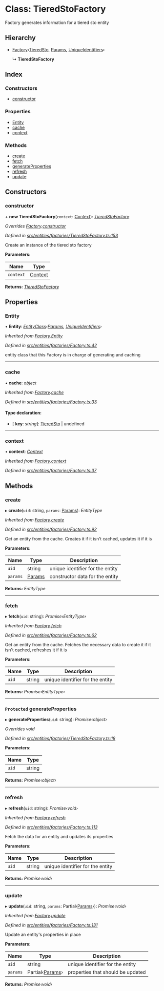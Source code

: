 # Class: TieredStoFactory

Factory generates information for a tiered sto entity

## Hierarchy

* [Factory](entities.factories.factory.md)‹[TieredSto](entities.tieredsto.md), [Params](../interfaces/entities.params-8.md), [UniqueIdentifiers](../interfaces/entities.uniqueidentifiers-6.md)›

  ↳ **TieredStoFactory**

## Index

### Constructors

* [constructor](entities.factories.tieredstofactory.md#constructor)

### Properties

* [Entity](entities.factories.tieredstofactory.md#entity)
* [cache](entities.factories.tieredstofactory.md#cache)
* [context](entities.factories.tieredstofactory.md#context)

### Methods

* [create](entities.factories.tieredstofactory.md#create)
* [fetch](entities.factories.tieredstofactory.md#fetch)
* [generateProperties](entities.factories.tieredstofactory.md#protected-generateproperties)
* [refresh](entities.factories.tieredstofactory.md#refresh)
* [update](entities.factories.tieredstofactory.md#update)

## Constructors

###  constructor

\+ **new TieredStoFactory**(`context`: [Context](_context_.context.md)): *[TieredStoFactory](entities.factories.tieredstofactory.md)*

*Overrides [Factory](entities.factories.factory.md).[constructor](entities.factories.factory.md#constructor)*

*Defined in [src/entities/factories/TieredStoFactory.ts:153](https://github.com/PolymathNetwork/polymath-sdk/blob/ce52226/src/entities/factories/TieredStoFactory.ts#L153)*

Create an instance of the tiered sto factory

**Parameters:**

Name | Type |
------ | ------ |
`context` | [Context](_context_.context.md) |

**Returns:** *[TieredStoFactory](entities.factories.tieredstofactory.md)*

## Properties

###  Entity

• **Entity**: *[EntityClass](../interfaces/entities.factories.entityclass.md)‹[Params](../interfaces/entities.params-8.md), [UniqueIdentifiers](../interfaces/entities.uniqueidentifiers-6.md)›*

*Inherited from [Factory](entities.factories.factory.md).[Entity](entities.factories.factory.md#entity)*

*Defined in [src/entities/factories/Factory.ts:42](https://github.com/PolymathNetwork/polymath-sdk/blob/ce52226/src/entities/factories/Factory.ts#L42)*

entity class that this Factory is in charge of generating and caching

___

###  cache

• **cache**: *object*

*Inherited from [Factory](entities.factories.factory.md).[cache](entities.factories.factory.md#cache)*

*Defined in [src/entities/factories/Factory.ts:33](https://github.com/PolymathNetwork/polymath-sdk/blob/ce52226/src/entities/factories/Factory.ts#L33)*

#### Type declaration:

* \[ **key**: *string*\]: [TieredSto](entities.tieredsto.md) | undefined

___

###  context

• **context**: *[Context](_context_.context.md)*

*Inherited from [Factory](entities.factories.factory.md).[context](entities.factories.factory.md#context)*

*Defined in [src/entities/factories/Factory.ts:37](https://github.com/PolymathNetwork/polymath-sdk/blob/ce52226/src/entities/factories/Factory.ts#L37)*

## Methods

###  create

▸ **create**(`uid`: string, `params`: [Params](../interfaces/entities.params-8.md)): *EntityType*

*Inherited from [Factory](entities.factories.factory.md).[create](entities.factories.factory.md#create)*

*Defined in [src/entities/factories/Factory.ts:92](https://github.com/PolymathNetwork/polymath-sdk/blob/ce52226/src/entities/factories/Factory.ts#L92)*

Get an entity from the cache. Creates it if it isn't cached, updates it if it is

**Parameters:**

Name | Type | Description |
------ | ------ | ------ |
`uid` | string | unique identifier for the entity |
`params` | [Params](../interfaces/entities.params-8.md) | constructor data for the entity  |

**Returns:** *EntityType*

___

###  fetch

▸ **fetch**(`uid`: string): *Promise‹EntityType›*

*Inherited from [Factory](entities.factories.factory.md).[fetch](entities.factories.factory.md#fetch)*

*Defined in [src/entities/factories/Factory.ts:62](https://github.com/PolymathNetwork/polymath-sdk/blob/ce52226/src/entities/factories/Factory.ts#L62)*

Get an entity from the cache. Fetches the necessary data to create it if it isn't cached, refreshes it if it is

**Parameters:**

Name | Type | Description |
------ | ------ | ------ |
`uid` | string | unique identifier for the entity  |

**Returns:** *Promise‹EntityType›*

___

### `Protected` generateProperties

▸ **generateProperties**(`uid`: string): *Promise‹object›*

*Overrides void*

*Defined in [src/entities/factories/TieredStoFactory.ts:18](https://github.com/PolymathNetwork/polymath-sdk/blob/ce52226/src/entities/factories/TieredStoFactory.ts#L18)*

**Parameters:**

Name | Type |
------ | ------ |
`uid` | string |

**Returns:** *Promise‹object›*

___

###  refresh

▸ **refresh**(`uid`: string): *Promise‹void›*

*Inherited from [Factory](entities.factories.factory.md).[refresh](entities.factories.factory.md#refresh)*

*Defined in [src/entities/factories/Factory.ts:113](https://github.com/PolymathNetwork/polymath-sdk/blob/ce52226/src/entities/factories/Factory.ts#L113)*

Fetch the data for an entity and updates its properties

**Parameters:**

Name | Type | Description |
------ | ------ | ------ |
`uid` | string | unique identifier for the entity  |

**Returns:** *Promise‹void›*

___

###  update

▸ **update**(`uid`: string, `params`: Partial‹[Params](../interfaces/entities.params-8.md)›): *Promise‹void›*

*Inherited from [Factory](entities.factories.factory.md).[update](entities.factories.factory.md#update)*

*Defined in [src/entities/factories/Factory.ts:131](https://github.com/PolymathNetwork/polymath-sdk/blob/ce52226/src/entities/factories/Factory.ts#L131)*

Update an entity's properties in place

**Parameters:**

Name | Type | Description |
------ | ------ | ------ |
`uid` | string | unique identifier for the entity |
`params` | Partial‹[Params](../interfaces/entities.params-8.md)› | properties that should be updated  |

**Returns:** *Promise‹void›*
